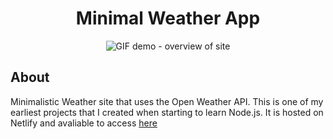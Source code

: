 <div align="center">

# Minimal Weather App
  
 </div>

<div align="center">

![GIF demo - overview of site](https://github.com/CameronMontgomery/weather_app/blob/master/img/demo.gif)

</div>

## About

Minimalistic Weather site that uses the Open Weather API. This is one of my earliest projects that I created when starting to learn Node.js. It is hosted on Netlify and avaliable to access [here](https://stoic-banach-7040b1.netlify.app)
